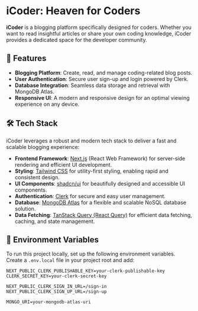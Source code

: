 # iCoder: Heaven for Coders
**iCoder** is a blogging platform specifically designed for coders. Whether you want to read insightful articles or share your own coding knowledge, iCoder provides a dedicated space for the developer community.


## 🚀 Features

- **Blogging Platform**: Create, read, and manage coding-related blog posts.
- **User Authentication**: Secure user sign-up and login powered by Clerk.
- **Database Integration**: Seamless data storage and retrieval with MongoDB Atlas.
- **Responsive UI**: A modern and responsive design for an optimal viewing experience on any device.

## 🛠️ Tech Stack

iCoder leverages a robust and modern tech stack to deliver a fast and scalable blogging experience:

- **Frontend Framework**: [Next.js](https://nextjs.org/) (React Web Framework) for server-side rendering and efficient UI development.
- **Styling**: [Tailwind CSS](https://tailwindcss.com/) for utility-first styling, enabling rapid and consistent design.
- **UI Components**: [shadcn/ui](https://ui.shadcn.com/) for beautifully designed and accessible UI components.
- **Authentication**: [Clerk](https://clerk.dev/) for secure and easy user management.
- **Database**: [MongoDB Atlas](https://www.mongodb.com/cloud/atlas) for a flexible and scalable NoSQL database solution.
- **Data Fetching**: [TanStack Query (React Query)](https://tanstack.com/query/latest) for efficient data fetching, caching, and state management.

## 🧪 Environment Variables

To run this project locally, set up the following environment variables. Create a `.env.local` file in your project root and add:

```env
NEXT_PUBLIC_CLERK_PUBLISHABLE_KEY=your-clerk-publishable-key
CLERK_SECRET_KEY=your-clerk-secret-key

NEXT_PUBLIC_CLERK_SIGN_IN_URL=/sign-in
NEXT_PUBLIC_CLERK_SIGN_UP_URL=/sign-up

MONGO_URI=your-mongodb-atlas-uri
